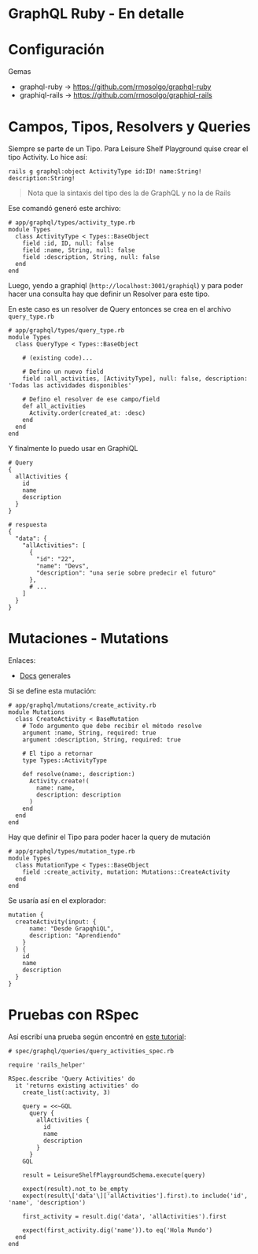 # GraphQL Ruby - En detalle

# Configuración

Gemas

- graphql-ruby → https://github.com/rmosolgo/graphql-ruby
- graphiql-rails → https://github.com/rmosolgo/graphiql-rails


# Campos, Tipos, Resolvers y Queries

Siempre se parte de un Tipo. Para Leisure Shelf Playground quise crear el tipo Activity. Lo hice así:

    rails g graphql:object ActivityType id:ID! name:String! description:String!


> Nota que la sintaxis del tipo des la de GraphQL y no la de Rails

Ese comandó generó este archivo:

    # app/graphql/types/activity_type.rb
    module Types
      class ActivityType < Types::BaseObject
        field :id, ID, null: false
        field :name, String, null: false
        field :description, String, null: false
      end
    end

Luego, yendo a graphiql (`http://localhost:3001/graphiql`) y para poder hacer una consulta hay que definir un Resolver para este tipo.

En este caso es un resolver de Query entonces se crea en el archivo `query_type.rb`

    # app/graphql/types/query_type.rb
    module Types
      class QueryType < Types::BaseObject
        
        # (existing code)...
    
        # Defino un nuevo field    
        field :all_activities, [ActivityType], null: false, description: 'Todas las actividades disponibles'
    
        # Defino el resolver de ese campo/field
        def all_activities
          Activity.order(created_at: :desc)
        end
      end
    end

Y finalmente lo puedo usar en GraphiQL

    # Query
    {
      allActivities {
        id
        name
        description
      }
    }
    
    # respuesta
    {
      "data": {
        "allActivities": [
          {
            "id": "22",
            "name": "Devs",
            "description": "una serie sobre predecir el futuro"
          },
          # ...
        ]
      }
    }


# Mutaciones - Mutations

Enlaces:

- [Docs](https://graphql.org/learn/queries/#mutations) generales

Si se define esta mutación:

    # app/graphql/mutations/create_activity.rb
    module Mutations
      class CreateActivity < BaseMutation
        # Todo argumento que debe recibir el método resolve
        argument :name, String, required: true
        argument :description, String, required: true
    
        # El tipo a retornar
        type Types::ActivityType
    
        def resolve(name:, description:)
          Activity.create!(
            name: name,
            description: description
          )
        end
      end
    end

Hay que definir el Tipo para poder hacer la query de mutación

    # app/graphql/types/mutation_type.rb
    module Types
      class MutationType < Types::BaseObject
        field :create_activity, mutation: Mutations::CreateActivity
      end
    end

Se usaría así en el explorador:

    mutation {
      createActivity(input: {
          name: "Desde GrapqhiQL",
          description: "Aprendiendo"
        }
      ) {
        id
        name
        description
      }
    }


# Pruebas con RSpec

Así escribí una prueba según encontré en [este tutorial](https://dev.to/phawk/screencast-testing-graphql-with-rails-and-rspec-303m):

    # spec/graphql/queries/query_activities_spec.rb
    
    require 'rails_helper'
    
    RSpec.describe 'Query Activities' do
      it 'returns existing activities' do
        create_list(:activity, 3)
    
        query = <<~GQL
          query {
            allActivities {
              id
              name
              description
            }
          }
        GQL
    
        result = LeisureShelfPlaygroundSchema.execute(query)
    
        expect(result).not_to be_empty
        expect(result\['data'\]['allActivities'].first).to include('id', 'name', 'description')
    
        first_activity = result.dig('data', 'allActivities').first
    
        expect(first_activity.dig('name')).to eq('Hola Mundo')
      end
    end
    

